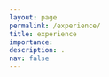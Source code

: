 ```yaml
---
layout: page
permalink: /experience/
title: experience
importance: 
description: .
nav: false
---
```


